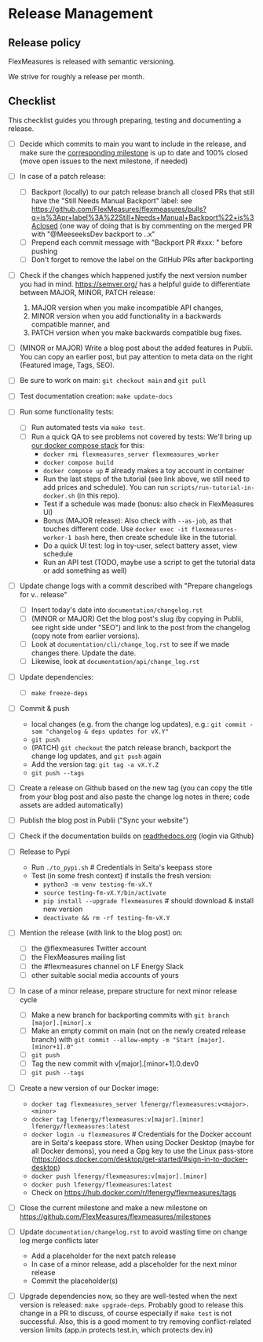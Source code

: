 # Release Management


## Release policy

FlexMeasures is released with semantic versioning.

We strive for roughly a release per month.

## Checklist

This checklist guides you through preparing, testing and documenting a release.


- [ ] Decide which commits to main you want to include in the release, and make sure the [corresponding milestone](https://github.com/FlexMeasures/flexmeasures/milestones) is up to date and 100% closed (move open issues to the next milestone, if needed)
- [ ] In case of a patch release:
  - [ ] Backport (locally) to our patch release branch all closed PRs that still have the "Still Needs Manual Backport" label: see https://github.com/FlexMeasures/flexmeasures/pulls?q=is%3Apr+label%3A%22Still+Needs+Manual+Backport%22+is%3Aclosed (one way of doing that is by commenting on the merged PR with "@MeeseeksDev backport to <major>.<minor>.x"
  - [ ] Prepend each commit message with "Backport PR #xxx: " before pushing
  - [ ] Don't forget to remove the label on the GitHub PRs after backporting
- [ ] Check if the changes which happened justify the next version number you had in mind. https://semver.org/ has a helpful guide to differentiate between MAJOR, MINOR, PATCH release:
  1. MAJOR version when you make incompatible API changes,
  2. MINOR version when you add functionality in a backwards compatible manner, and
  3. PATCH version when you make backwards compatible bug fixes.
- [ ] (MINOR or MAJOR) Write a blog post about the added features in Publii. You can copy an earlier post, but pay attention to meta data on the right (Featured image, Tags, SEO).
- [ ] Be sure to work on main: `git checkout main` and `git pull`
- [ ] Test documentation creation: `make update-docs`
- [ ] Run some functionality tests:
  - [ ] Run automated tests via `make test`.
  - [ ] Run a quick QA to see problems not covered by tests: We'll bring up  [our docker compose stack](https://flexmeasures.readthedocs.io/en/latest/dev/docker-compose.html#seeing-it-work-running-the-toy-tutorial) for this:
    - `docker rmi flexmeasures_server flexmeasures_worker`
    - `docker compose build`
    - `docker compose up`  # already makes a toy account in container
    - Run the last steps of the tutorial (see link above, we still need to add prices and schedule). You can run `scripts/run-tutorial-in-docker.sh` (in this repo).
    - Test if a schedule was made (bonus: also check in FlexMeasures UI)
    - Bonus (MAJOR release): Also check with `--as-job`, as that touches different code. Use `docker exec -it flexmeasures-worker-1 bash` here, then create schedule like in the tutorial.
    - Do a quick UI test: log in toy-user, select battery asset, view schedule
    - Run an API test (TODO, maybe use a script to get the tutorial data or add something as well)
- [ ] Update change logs with a commit described with "Prepare changelogs for v<major>.<minor>.<patch> release"
  - [ ] Insert today's date into `documentation/changelog.rst`
  - [ ] (MINOR or MAJOR) Get the blog post's slug (by copying in Publii, see right side under "SEO") and link to the post from the changelog (copy note from earlier versions).	
  - [ ] Look at `documentation/cli/change_log.rst` to see if we made changes there. Update the date.
  - [ ] Likewise, look at `documentation/api/change_log.rst`
- [ ] Update dependencies: 
  - [ ] `make freeze-deps`
- [ ] Commit & push
  - local changes (e.g. from the change log updates), e.g.: `git commit -sam "changelog & deps updates for vX.Y"`
  - `git push`
  - (PATCH) `git checkout` the patch release branch, backport the change log updates, and `git push` again
  - Add the version tag: `git tag -a vX.Y.Z`
  - `git push --tags` 
- [ ] Create a release on Github based on the new tag  (you can copy the title from your blog post and also paste the change log notes in there; code assets are added automatically)
- [ ] Publish the blog post in Publii ("Sync your website")
- [ ] Check if the documentation builds on [readthedocs.org](https://readthedocs.org/projects/flexmeasures/builds/) (login via Github)
- [ ] Release to Pypi
  - Run `./to_pypi.sh`  # Credentials in Seita's keepass store
  - Test (in some fresh context) if installs the fresh version:
    - `python3 -m venv testing-fm-vX.Y`
    - `source testing-fm-vX.Y/bin/activate`
    - `pip install --upgrade flexmeasures`  # should download & install new version
    - `deactivate && rm -rf testing-fm-vX.Y`
- [ ] Mention the release (with link to the blog post) on:
  - [ ] the @flexmeasures Twitter account
  - [ ] the FlexMeasures mailing list
  - [ ] the #flexmeasures channel on LF Energy Slack
  - [ ] other suitable social media accounts of yours
- [ ] In case of a minor release, prepare structure for next minor release cycle
  - [ ] Make a new branch for backporting commits with `git branch [major].[minor].x`
  - [ ] Make an empty commit on main (not on the newly created release branch) with `git commit --allow-empty -m "Start [major].[minor+1].0"`
  - [ ] `git push`
  - [ ] Tag the new commit with v[major].[minor+1].0.dev0
  - [ ] `git push --tags`
- [ ] Create a new version of our Docker image:
  - `docker tag flexmeasures_server lfenergy/flexmeasures:v<major>.<minor>`
  - `docker tag lfenergy/flexmeasures:v[major].[minor] lfenergy/flexmeasures:latest`
  - `docker login -u flexmeasures`  # Credentials for the Docker account are in Seita's keepass store. When using Docker Desktop (maybe for all Docker demons), you need a Gpg key to use the Linux pass-store (https://docs.docker.com/desktop/get-started/#sign-in-to-docker-desktop)
  - `docker push lfenergy/flexmeasures:v[major].[minor]`
  - `docker push lfenergy/flexmeasures:latest`
  - Check on https://hub.docker.com/r/lfenergy/flexmeasures/tags
- [ ] Close the current milestone and make a new milestone on https://github.com/FlexMeasures/flexmeasures/milestones
- [ ] Update `documentation/changelog.rst` to avoid wasting time on change log merge conflicts later
  - Add a placeholder for the next patch release
  - In case of a minor release, add a placeholder for the next minor release
  - Commit the placeholder(s)
- [ ] Upgrade dependencies now, so they are well-tested when the next version is released: `make upgrade-deps`. Probably good to release this change in a PR to discuss, of course especially if `make test` is not successful. Also, this is a good moment to try removing conflict-related version limits (app.in protects test.in, which protects dev.in) 
  
